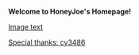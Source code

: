 
**Welcome to HoneyJoe's Homepage!**

[Image text](https://github.com/honeyjoe17/honeyjoe17.github.io/image/1.jpg)

[Special thanks: cy3486](http://cy3486.github.io)
